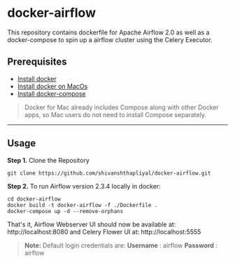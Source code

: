# docker-airflow

This repository contains dockerfile for Apache Airflow 2.0 as well as a docker-compose to spin up a airflow cluster using the Celery Executor. 



## Prerequisites

- [Install docker](https://gist.github.com/shivanshthapliyal/1abf664fbd39d36cd2c6115ea3f44f4c#docker-installation)
- [Install docker on MacOs](https://docs.docker.com/desktop/install/mac-install/)
- [Install docker-compose](https://gist.github.com/shivanshthapliyal/1abf664fbd39d36cd2c6115ea3f44f4c#docker-compose)

> Docker for Mac already includes Compose along with other Docker apps, so Mac users do not need to install Compose separately.

---

## Usage

**Step 1.** Clone the Repository
```
git clone https://github.com/shivanshthapliyal/docker-airflow.git
```

**Step 2.** 
To run Airflow version 2.3.4 locally in docker:
```
cd docker-airflow 
docker build -t docker-airflow -f ./Dockerfile .
docker-compose up -d --remove-orphans
```


That's it, Airflow Webserver UI should now be available at: http://localhost:8080 and Celery Flower UI at: http://localhost:5555

> **Note:** Default login credentials are:
    **Username** : airflow 
    **Password** : airflow
